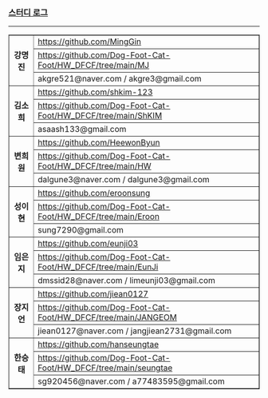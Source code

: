 <h3><a href="https://docs.google.com/spreadsheets/d/1IvmElw5KYqAbuJMxJn_LrMgMZ-vX1hP6Rej-T4O-kps/edit?usp=sharing" target="_blank">스터디 로그</a></h3>

---

<table border="1" cellpadding=5 style="border-collapse: collapse;">
<tr>
<th rowspan="3">강명진</th>
  <td>
    <a href="https://github.com/MingGin" target="_blank">https://github.com/MingGin</a>
  </td>
</tr>
<tr>
  <td>
    <a href="https://github.com/Dog-Foot-Cat-Foot/HW_DFCF/tree/main/MJ" target="_blank">https://github.com/Dog-Foot-Cat-Foot/HW_DFCF/tree/main/MJ</a>
  </td>
</tr>
<tr>
<td>akgre521@naver.com / akgre3@gmail.com</td>
</tr>
<tr>
<th rowspan="3">김소희</th>
<td> 
  <a href="https://github.com/shkim-123" target="_blank">https://github.com/shkim-123</a></td>
</tr>
<tr>
<td>
  <a href="https://github.com/Dog-Foot-Cat-Foot/HW_DFCF/tree/main/ShKIM" target="_blank">https://github.com/Dog-Foot-Cat-Foot/HW_DFCF/tree/main/ShKIM</a>
</td>
</tr>
<tr>
<td>asaash133@gmail.com</td>
</tr>
<tr>
<th rowspan="3">변희원</th>
<td>
  <a href="https://github.com/HeewonByun" target="_blank" >https://github.com/HeewonByun</a>
  </td>
</tr>
<tr>
<td>
  <a href="https://github.com/Dog-Foot-Cat-Foot/HW_DFCF/tree/main/HW" target="_blank">https://github.com/Dog-Foot-Cat-Foot/HW_DFCF/tree/main/HW</a>
</td>
</tr>
<tr>
<td>dalgune3@naver.com / dalgune3@gmail.com</td>
</tr>
<tr>
<th rowspan="3">성이현</th>
<td><a href="https://github.com/eroonsung" target="_blank">https://github.com/eroonsung</a></td>
</tr>
<tr>
<td>
  <a href="https://github.com/Dog-Foot-Cat-Foot/HW_DFCF/tree/main/Eroon" target="_blank">https://github.com/Dog-Foot-Cat-Foot/HW_DFCF/tree/main/Eroon</a>
</td>
</tr>
<tr>
<td>sung7290@gmail.com</td>
</tr>
<tr>
<th rowspan="3">임은지</th>
<td><a href="https://github.com/eunji03" target="_blank" >https://github.com/eunji03</a></td>
</tr>
<tr>
<td>
  <a href="https://github.com/Dog-Foot-Cat-Foot/HW_DFCF/tree/main/EunJi" target="_blank">https://github.com/Dog-Foot-Cat-Foot/HW_DFCF/tree/main/EunJi</a>
</td>
</tr>
<tr>
<td>dmssid28@naver.com / limeunji03@gmail.com</td>
</tr>
<tr>
<th rowspan="3">장지언</th>
<td><a href="https://github.com/jiean0127" target="_blank" >https://github.com/jiean0127</a></td>
</tr>
<tr>
<td>
  <a href="https://github.com/Dog-Foot-Cat-Foot/HW_DFCF/tree/main/JANGEOM" target="_blank">https://github.com/Dog-Foot-Cat-Foot/HW_DFCF/tree/main/JANGEOM</a>
</td>
</tr>
<tr>
<td>jiean0127@naver.com / jangjiean2731@gmail.com</td>
</tr>
<tr>
<th rowspan="3">한승태</th>
<td><a href="https://github.com/hanseungtae" target="_blank">https://github.com/hanseungtae</a></td>
</tr>
<tr>
<td>
  <a href="https://github.com/Dog-Foot-Cat-Foot/HW_DFCF/tree/main/seungtae" target="_blank">https://github.com/Dog-Foot-Cat-Foot/HW_DFCF/tree/main/seungtae</a>
</td>
</tr>
<tr>
<td>sg920456@naver.com / a77483595@gmail.com</td>
</tr>
</table>
